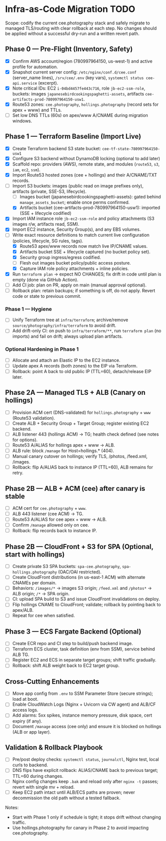 # Infra-as-Code Migration TODO

Scope: codify the current cee.photography stack and safely migrate to managed TLS/routing with clear rollback at each step. No changes should be applied without a successful dry-run and a written revert path.

## Phase 0 — Pre‑Flight (Inventory, Safety)
- [x] Confirm AWS account/region (780997964150, us-west-1) and active profile for automation.
- [x] Snapshot current server config: `/etc/nginx/conf.d/cee.conf` (server_name lines), `/srv/cee/.env` (key vars), `systemctl status cee-api.service` (excerpt).
- [x] Note critical IDs: EC2 `i-04bd4457fe443c716`, role `jb-ec2-ssm-role`, buckets: images `japanesebirdcookingspaghetti-assets`, artifacts `cee-artifacts-prod-780997964150-usw1`.
- [x] Route53 zones: `cee.photography`, `hollings.photography` (record sets for apex + www) and TTLs.
- [ ] Set low DNS TTLs (60s) on apex/www A/CNAME during migration windows.

## Phase 1 — Terraform Baseline (Import Live)
- [x] Create Terraform backend S3 state bucket: `cee-tf-state-780997964150-usw1`
- [x] Configure S3 backend without DynamoDB locking (optional to add later)
- [x] Scaffold repo: providers (AWS), remote state, and modules (`route53`, `s3`, `iam`, `ec2`, `ssm`).
- [x] Import Route53 hosted zones (cee + hollings) and their A/CNAME/TXT records.
- [ ] Import S3 buckets: images (public read on image prefixes only), artifacts (private, SSE-S3, lifecycle).
  - [ ] Images bucket (japanesebirdcookingspaghetti-assets): gated behind `manage_assets_bucket`; enable once perms confirmed.
  - [x] Artifacts bucket (cee-artifacts-prod-780997964150-usw1): imported (SSE + lifecycle codified)
- [x] Import IAM instance role `jb-ec2-ssm-role` and policy attachments (S3 images r/w, artifacts read, SSM).
- [x] Import EC2 instance, Security Group(s), and any EBS volumes.
- [ ] Write exact resource definitions to match current live configuration (policies, lifecycle, SG rules, tags).
  - [x] Route53 apex/www records now match live IP/CNAME values.
  - [x] Artifacts bucket SSE + lifecycle captured (no bucket policy set).
  - [x] Security group ingress/egress codified.
  - [ ] Flesh out images bucket policy/public access posture.
  - [x] Capture IAM role policy attachments + inline policies.
- [x] Run `terraform plan` → expect NO CHANGES; fix drift in code until plan is empty (done via GitHub Action).
- [ ] Add CI job: plan on PR, apply on main (manual approval optional).
- [ ] Rollback plan: retain backups; if something is off, do not apply. Revert code or state to previous commit.

### Phase 1 — Hygiene
- [ ] Unify Terraform tree at `infra/terraform`; archive/remove `source/photography/infra/terraform` to avoid drift.
- [ ] Add drift-only CI: on push to `infra/terraform/**`, run `terraform plan` (no imports) and fail on drift; always upload plan artifacts.

### Optional Hardening in Phase 1
- [ ] Allocate and attach an Elastic IP to the EC2 instance.
- [ ] Update apex A records (both zones) to the EIP via Terraform.
- [ ] Rollback: point A back to old public IP (TTL=60), detach/release EIP later.

## Phase 2A — Managed TLS + ALB (Canary on hollings)
- [ ] Provision ACM cert (DNS-validated) for `hollings.photography` + `www` (Route53 validation).
- [ ] Create ALB + Security Group + Target Group; register existing EC2 backend.
- [ ] ALB listener 443 (hollings ACM) → TG; health check defined (see notes for options).
- [ ] Route53 A/ALIAS for hollings apex + www → ALB.
- [ ] ALB rule: block `/manage` for Host=hollings.* (404).
- [ ] Manual canary cutover on hollings; verify TLS, /photos, /feed.xml, /images.
- [ ] Rollback: flip A/ALIAS back to instance IP (TTL=60), ALB remains for retry.

## Phase 2B — ALB + ACM (cee) after canary is stable
- [ ] ACM cert for `cee.photography` + `www`.
- [ ] ALB 443 listener (cee ACM) → TG.
- [ ] Route53 A/ALIAS for cee apex + www → ALB.
- [ ] Confirm `/manage` allowed only on cee.
- [ ] Rollback: flip records back to instance IP.

## Phase 2B — CloudFront + S3 for SPA (Optional, start with hollings)
- [ ] Create private S3 SPA buckets: `spa-cee.photography`, `spa-hollings.photography` (OAC/OAI restricted).
- [ ] Create CloudFront distributions (in us-east-1 ACM) with alternate CNAMEs per domain.
- [ ] Behaviors: `/images/*` → images S3 origin; `/feed.xml` and `/photos*` → ALB origin; `/*` → SPA origin.
- [ ] CI: upload SPA build to S3 and issue CloudFront invalidations on deploy.
- [ ] Flip hollings CNAME to CloudFront; validate; rollback by pointing back to apex/ALB.
- [ ] Repeat for cee when satisfied.

## Phase 3 — ECS Fargate Backend (Optional)
- [ ] Create ECR repo and CI step to build/push backend image.
- [ ] Terraform ECS cluster, task definition (env from SSM), service behind ALB TG.
- [ ] Register EC2 and ECS in separate target groups; shift traffic gradually.
- [ ] Rollback: shift ALB weight back to EC2 target group.

## Cross‑Cutting Enhancements
- [ ] Move app config from `.env` to SSM Parameter Store (secure strings); load at boot.
- [ ] Enable CloudWatch Logs (Nginx + Uvicorn via CW agent) and ALB/CF access logs.
- [ ] Add alarms: 5xx spikes, instance memory pressure, disk space, cert expiry (if any).
- [ ] Document `/manage` access (cee only) and ensure it is blocked on hollings (ALB or app layer).

## Validation & Rollback Playbook
- [ ] Pre/post deploy checks: `systemctl status`, `journalctl`, Nginx test, local curls to backend.
- [ ] DNS flips have explicit rollback: ALIAS/CNAME back to previous target; TTL=60 during changes.
- [ ] Nginx config changes keep `.bak` and reload only after `nginx -t` passes; revert with single mv + reload.
- [ ] Keep EC2 path intact until ALB/ECS paths are proven; never decommission the old path without a tested fallback.

Notes:
- Start with Phase 1 only if schedule is tight; it stops drift without changing traffic.
- Use hollings.photography for canary in Phase 2 to avoid impacting cee.photography.
